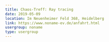 ```yaml
---
title: Chaos-Treff: Ray tracing
date: 2019-05-09
location: Im Neuenheimer Feld 368, Heidelberg
link: https://www.noname-ev.de/anfahrt.html
usergroup: noname
type: usergroup
---
```


